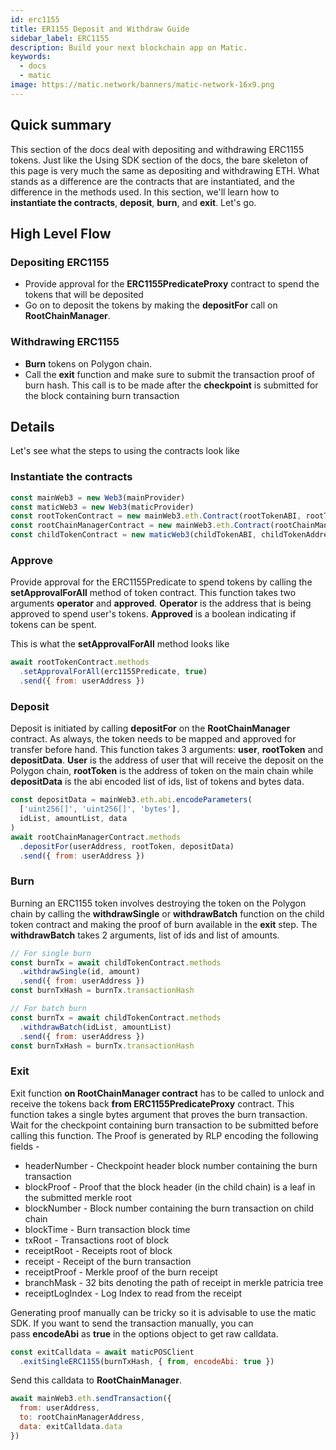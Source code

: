 ```yaml
---
id: erc1155
title: ER1155 Deposit and Withdraw Guide
sidebar_label: ERC1155
description: Build your next blockchain app on Matic.
keywords:
  - docs
  - matic
image: https://matic.network/banners/matic-network-16x9.png
---
```


## Quick summary

This section of the docs deal with depositing and withdrawing ERC1155 tokens. Just like the Using SDK section of the docs, the bare skeleton of this page is very much the same as depositing and withdrawing ETH. What stands as a difference are the contracts that are instantiated, and the difference in the methods used. In this section, we'll learn how to **instantiate the contracts**, **deposit**, **burn**, and **exit**. Let's go.


## High Level Flow

### Depositing ERC1155

- Provide approval for the **ERC1155PredicateProxy** contract to spend the tokens that will be deposited
- Go on to deposit the tokens by making the **depositFor** call on **RootChainManager**.

### Withdrawing ERC1155

- **Burn** tokens on Polygon chain.
- Call the **exit** function and make sure to submit the transaction proof of burn hash. This call is to be made after the **checkpoint** is submitted for the block containing burn transaction 


## Details

Let's see what the steps to using the contracts look like

### Instantiate the contracts
```js
const mainWeb3 = new Web3(mainProvider)
const maticWeb3 = new Web3(maticProvider)
const rootTokenContract = new mainWeb3.eth.Contract(rootTokenABI, rootTokenAddress)
const rootChainManagerContract = new mainWeb3.eth.Contract(rootChainManagerABI, rootChainManagerAddress)
const childTokenContract = new maticWeb3(childTokenABI, childTokenAddress)
```

### Approve
Provide approval for the ERC1155Predicate to spend tokens by calling the **setApprovalForAll** method of token contract. This function takes two arguments **operator** and **approved**. **Operator** is the address that is being approved to spend user's tokens. **Approved** is a boolean indicating if tokens can be spent.

This is what the **setApprovalForAll** method looks like 
```js
await rootTokenContract.methods
  .setApprovalForAll(erc1155Predicate, true)
  .send({ from: userAddress })
```

### Deposit
Deposit is initiated by calling **depositFor** on the **RootChainManager** contract. As always, the token needs to be mapped and approved for transfer before hand. This function takes 3 arguments: **user**, **rootToken** and **depositData**. **User** is the address of user that will receive the deposit on the Polygon chain, **rootToken** is the address of token on the main chain while **depositData** is the abi encoded list of ids, list of tokens and bytes data.

```js
const depositData = mainWeb3.eth.abi.encodeParameters(
  ['uint256[]', 'uint256[]', 'bytes'],
  idList, amountList, data
)
await rootChainManagerContract.methods
  .depositFor(userAddress, rootToken, depositData)
  .send({ from: userAddress })
```

### Burn

Burning an ERC1155 token involves destroying the token on the Polygon chain by calling the **withdrawSingle** or **withdrawBatch** function on the child token contract and making the proof of burn available in the **exit** step. The **withdrawBatch** takes 2 arguments, list of ids and list of amounts.

```js
// For single burn
const burnTx = await childTokenContract.methods
  .withdrawSingle(id, amount)
  .send({ from: userAddress })
const burnTxHash = burnTx.transactionHash
```
```js
// For batch burn
const burnTx = await childTokenContract.methods
  .withdrawBatch(idList, amountList)
  .send({ from: userAddress })
const burnTxHash = burnTx.transactionHash
```

### Exit

Exit function **on RootChainManager contract** has to be called to unlock and receive the tokens back **from ERC1155PredicateProxy** contract. This function takes a single bytes argument that proves the burn transaction. Wait for the checkpoint containing burn transaction to be submitted before calling this function. The Proof is generated by RLP encoding the following fields -

- headerNumber - Checkpoint header block number containing the burn transaction
- blockProof - Proof that the block header (in the child chain) is a leaf in the submitted merkle root
- blockNumber - Block number containing the burn transaction on child chain
- blockTime - Burn transaction block time
- txRoot - Transactions root of block
- receiptRoot - Receipts root of block
- receipt - Receipt of the burn transaction
- receiptProof - Merkle proof of the burn receipt
- branchMask - 32 bits denoting the path of receipt in merkle patricia tree
- receiptLogIndex - Log Index to read from the receipt

Generating proof manually can be tricky so it is advisable to use the matic SDK. If you want to send the transaction manually, you can pass **encodeAbi** as **true** in the options object to get raw calldata.

```js
const exitCalldata = await maticPOSClient
  .exitSingleERC1155(burnTxHash, { from, encodeAbi: true })
```

Send this calldata to **RootChainManager**.

```js
await mainWeb3.eth.sendTransaction({
  from: userAddress,
  to: rootChainManagerAddress,
  data: exitCalldata.data
})
```
